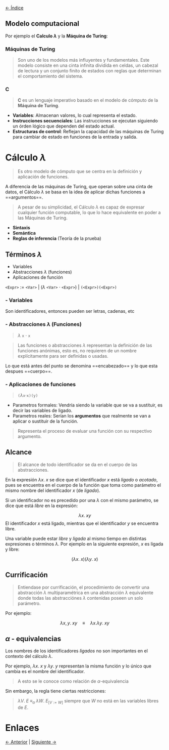 [<- Índice](../LenguajesProgramacion.md)
## Modelo computacional

Por ejemplo el **Calculo $\lambda$** y la **Máquina de Turing**:

### Máquinas de Turing

> Son uno de los modelos más influyentes y fundamentales. Este modelo consiste en una cinta infinita dividida en celdas, un cabezal de lectura y un conjunto finito de estados con reglas que determinan el comportamiento del sistema.

### C

> **C** es un lenguaje imperativo basado en el modelo de cómputo de la **Máquina de Turing**.

- **Variables**: Almacenan valores, lo cual representa el estado.
- **Instrucciones secuenciales**: Las instrucciones se ejecutan siguiendo un órden lógico que dependen del estado actual.
- **Estructuras de control**: Reflejan la capacidad de las máquinas de Turing para cambiar de estado en funciones de la entrada y salida.

# Cálculo $\lambda$

> Es otro modelo de cómputo que se centra en la definición y aplicación de funciones.

A diferencia de las máquinas de Turing, que operan sobre una cinta de datos, el Cálculo $\lambda$ se basa en la idea de aplicar dichas funciones a ==argumentos==.

> A pesar de su simplicidad, el Cálculo $\lambda$ es capaz de expresar cualquier función computable, lo que lo hace equivalente en poder a las Máquinas de Turing.

- **Sintaxis**
- **Semántica**
- **Reglas de inferencia** (Teoría de la prueba)

## Términos $\lambda$

- Variables
- Abstracciones $\lambda$ (funciones)
- Aplicaciones de función

`<Expr>` $:=$ `<Var>`
		| ($\lambda$ `<Var>` $\cdot$ `<Expr>`)
		| `(<Expr>)(<Expr>)`

### - Variables

Son identificadores, entonces pueden ser letras, cadenas, etc

### - Abstracciones $\lambda$ (Funciones)

> $\lambda$ `x` $\cdot$ `x`

> Las funciones o abstracciones $\lambda$ representan la definición de las funciones anónimas, esto es, no requieren de un nombre explícitamente para ser definidas o usadas.

Lo que está antes del punto se denomina ==encabezado== y lo que esta despues ==cuerpo==.

### - Aplicaciones de funciones

> `(`$\lambda$`x`$\cdot$`x)(y)`

- Parametros formales: Vendría siendo la variable que se va a sustituir, es decir las variables de ligado.
- Parametros reales: Serían los **argumentos** que realmente se van a aplicar o sustituir de la función.

> Representa el proceso de evaluar una función con su respectivo argumento.

## Alcance

> El alcance de todo identificador se da en el cuerpo de las abstracciones.

En la expresión $\lambda x. \; x$ se dice que el identificador $x$ está *ligado* o *acotado*, pues se encuentra en el cuerpo de la función que toma como parámetro el mismo nombre del identificador $x$ (de *ligado*).

Si un identificador no es precedido por una $\lambda$ con el mismo parámetro, se dice que está *libre* en la expresión:

$$\lambda x. \; xy$$
El identificador $x$ está ligado, mientras que el identificador $y$ se encuentra libre.

Una variable puede estar *libre* y *ligada* al mismo tiempo en distintas expresiones o términos $\lambda$. Por ejemplo en la siguiente expresión, $x$ es ligada y libre:

$$
(\lambda x. \; x)(\lambda y. \; x)
$$

## Currificación

> Entiendase por currificación, el procedimiento de convertir una abstracción $\lambda$ multiparamétrica en una abstracción $\lambda$ equivalente donde todas las abstracciónes $\lambda$ contenidas poseen un solo parámetro.

Por ejemplo:

$$
\lambda x,y. \; xy \quad \equiv \quad \lambda x. \lambda y . \; xy
$$

## $\alpha$ - equivalencias

Los nombres de los identificadores *ligados* no son importantes en el contexto del cálculo $\lambda$.

Por ejemplo, $\lambda x. \; x$ y $\lambda y. \; y$ representan la misma función y lo único que cambia es el nombre del identificador.

> A esto se le conoce como relación de $\alpha$-equivalencia

Sin embargo, la regla tiene ciertas restricciones:

> $\lambda V. \; E \; \equiv_{\alpha} \; \lambda W. \; E_{[V:=W]}$ siempre que $W$ no está en las variables libres de $E$.

# Enlaces

[<- Anterior](LP30_08_2024.md) | [Siguiente ->](LP06_09_2024.md)